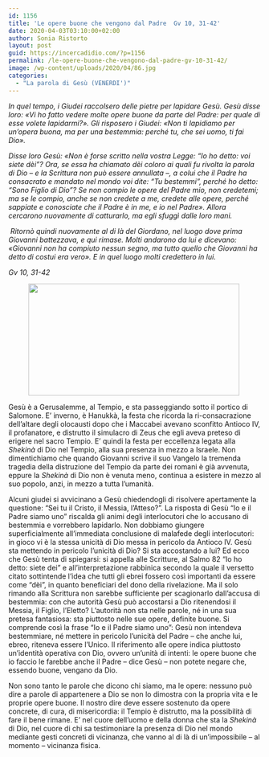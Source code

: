 ```yaml
---
id: 1156
title: 'Le opere buone che vengono dal Padre  Gv 10, 31-42'
date: 2020-04-03T03:10:00+02:00
author: Sonia Ristorto
layout: post
guid: https://incercadidio.com/?p=1156
permalink: /le-opere-buone-che-vengono-dal-padre-gv-10-31-42/
image: /wp-content/uploads/2020/04/86.jpg
categories:
  - "La parola di Gesù (VENERDI')"
---
```

_In quel tempo, i Giudei raccolsero delle pietre per lapidare Gesù. Gesù disse loro: «Vi ho fatto vedere molte opere buone da parte del Padre: per quale di esse volete lapidarmi?». Gli risposero i Giudei: «Non ti lapidiamo per un’opera buona, ma per una bestemmia: perché tu, che sei uomo, ti fai Dio»._ 

_Disse loro Gesù: «Non è forse scritto nella vostra Legge: “Io ho detto: voi siete dèi”? Ora, se essa ha chiamato dèi coloro ai quali fu rivolta la parola di Dio – e la Scrittura non può essere annullata –, a colui che il Padre ha consacrato e mandato nel mondo voi dite: “Tu bestemmi”, perché ho detto: “Sono Figlio di Dio”? Se non compio le opere del Padre mio, non credetemi; ma se le compio, anche se non credete a me, credete alle opere, perché sappiate e conosciate che il Padre è in me, e io nel Padre». Allora cercarono nuovamente di catturarlo, ma egli sfuggì dalle loro mani._

_&nbsp;Ritornò quindi nuovamente al di là del Giordano, nel luogo dove prima Giovanni battezzava, e qui rimase. Molti andarono da lui e dicevano: «Giovanni non ha compiuto nessun segno, ma tutto quello che Giovanni ha detto di costui era vero». E in quel luogo molti credettero in lui._

<p class="has-text-align-right">
  <em>Gv 10, 31-42</em>
</p><figure class="wp-block-image size-large is-resized">

<img src="https://incercadidio.com/wp-content/uploads/2020/04/87.jpg" alt="" class="wp-image-1157" width="420" height="223" srcset="https://incercadidio.com/wp-content/uploads/2020/04/87.jpg 399w, https://incercadidio.com/wp-content/uploads/2020/04/87-300x159.jpg 300w" sizes="(max-width: 420px) 100vw, 420px" /> </figure> 

Gesù è a Gerusalemme, al Tempio, e sta passeggiando sotto il portico di Salomone. E’ inverno, è Hanukkà, la festa che ricorda la ri-consacrazione dell’altare degli olocausti dopo che i Maccabei avevano sconfitto Antioco IV, il profanatore, e distrutto il simulacro di Zeus che egli aveva preteso di erigere nel sacro Tempio. E’ quindi la festa per eccellenza legata alla _Shekinà_ di Dio nel Tempio, alla sua presenza in mezzo a Israele. Non dimentichiamo che quando Giovanni scrive il suo Vangelo la tremenda tragedia della distruzione del Tempio da parte dei romani è già avvenuta, eppure la _Shekinà_ di Dio non è venuta meno, continua a esistere in mezzo al suo popolo, anzi, in mezzo a tutta l’umanità.

Alcuni giudei si avvicinano a Gesù chiedendogli di risolvere apertamente la questione: “Sei tu il Cristo, il Messia, l’Atteso?”. La risposta di Gesù “Io e il Padre siamo uno” riscalda gli animi degli interlocutori che lo accusano di bestemmia e vorrebbero lapidarlo. Non dobbiamo giungere superficialmente all’immediata conclusione di malafede degli interlocutori: in gioco vi è la stessa unicità di Dio messa in pericolo da Antioco IV. Gesù sta mettendo in pericolo l’unicità di Dio? Si sta accostando a lui? Ed ecco che Gesù tenta di spiegarsi: si appella alle Scritture, al Salmo 82 “Io ho detto: siete dei” e all’interpretazione rabbinica secondo la quale il versetto citato sottintende l’idea che tutti gli ebrei fossero così importanti da essere come “dèi”, in quanto beneficiari del dono della rivelazione. Ma il solo rimando alla Scrittura non sarebbe sufficiente per scagionarlo dall’accusa di bestemmia: con che autorità Gesù può accostarsi a Dio ritenendosi il Messia, il Figlio, l’Eletto? L’autorità non sta nelle parole, né in una sua pretesa fantasiosa: sta piuttosto nelle sue opere, definite buone. Si comprende così la frase “Io e il Padre siamo uno”: Gesù non intendeva bestemmiare, né mettere in pericolo l’unicità del Padre – che anche lui, ebreo, riteneva essere l’Unico. Il riferimento alle opere indica piuttosto un’identità operativa con Dio, ovvero un’unità di intenti: le opere buone che io faccio le farebbe anche il Padre – dice Gesù – non potete negare che, essendo buone, vengano da Dio.

Non sono tanto le parole che dicono chi siamo, ma le opere: nessuno può dire a parole di appartenere a Dio se non lo dimostra con la propria vita e le proprie opere buone. Il nostro dire deve essere sostenuto da opere concrete, di cura, di misericordia: il Tempio è distrutto, ma la possibilità di fare il bene rimane. E’ nel cuore dell’uomo e della donna che sta la _Shekinà_ di Dio, nel cuore di chi sa testimoniare la presenza di Dio nel mondo mediante gesti concreti di vicinanza, che vanno al di là di un’impossibile – al momento – vicinanza fisica.